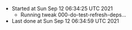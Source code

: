   - Started at Sun Sep 12 06:34:25 UTC 2021
    - Running tweak 000-do-test-refresh-deps...
  - Last done at Sun Sep 12 06:34:59 UTC 2021
